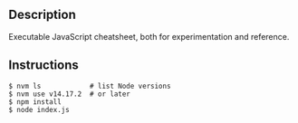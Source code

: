 ## Description

Executable JavaScript cheatsheet, both for experimentation and reference.

## Instructions

```
$ nvm ls            # list Node versions
$ nvm use v14.17.2  # or later
$ npm install
$ node index.js
```
